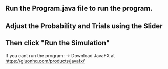 ## Run the Program.java file to run the program.

## Adjust the Probability and Trials using the Slider
## Then click "Run the Simulation"


If you cant run the program:
-> Download JavaFX at https://gluonhq.com/products/javafx/
